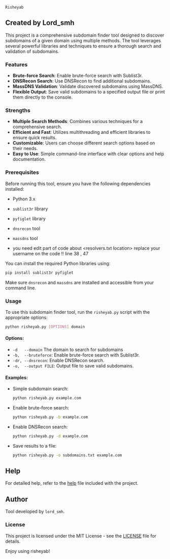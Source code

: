 `Risheyab`

## Created by Lord_smh

This project is a comprehensive subdomain finder tool designed to discover subdomains of a given domain using multiple methods. The tool leverages several powerful libraries and techniques to ensure a thorough search and validation of subdomains.

### Features
- **Brute-force Search**: Enable brute-force search with Sublist3r.
- **DNSRecon Search**: Use DNSRecon to find additional subdomains.
- **MassDNS Validation**: Validate discovered subdomains using MassDNS.
- **Flexible Output**: Save valid subdomains to a specified output file or print them directly to the console.

### Strengths
- **Multiple Search Methods**: Combines various techniques for a comprehensive search.
- **Efficient and Fast**: Utilizes multithreading and efficient libraries to ensure quick results.
- **Customizable**: Users can choose different search options based on their needs.
- **Easy to Use**: Simple command-line interface with clear options and help documentation.

### Prerequisites
Before running this tool, ensure you have the following dependencies installed:
- Python 3.x
- `sublist3r` library
- `pyfiglet` library
- `dnsrecon` tool
- `massdns` tool

- you need edit part of code about <resolvers.txt location> replace your username on the code !! line 38 , 47 

You can install the required Python libraries using:
```bash
pip install sublist3r pyfiglet
```
Make sure `dnsrecon` and `massdns` are installed and accessible from your command line.

### Usage
To use this subdomain finder tool, run the `risheyab.py` script with the appropriate options:

```bash
python risheyab.py [OPTIONS] domain
```

#### Options:
- `-d   --domain`       The domain to search for subdomains
- `-b,  --bruteforce`:  Enable brute-force search with Sublist3r.
- `-dr, --dnsrecon`:    Enable DNSRecon search.
- `-o,  --output FILE`: Output file to save valid subdomains.

#### Examples:
- Simple subdomain search:
  ```bash
  python risheyab.py example.com
  ```

- Enable brute-force search:
  ```bash
  python risheyab.py -b example.com
  ```

- Enable DNSRecon search:
  ```bash
  python risheyab.py -d example.com
  ```

- Save results to a file:
  ```bash
  python risheyab.py -o subdomains.txt example.com
  ```
## Help
For detailed help, refer to the [help](https://github.com/lordsmh/risheyab-/blob/main/help.txt) file included with the project.

## Author
Tool developed by `lord_smh`.

### License
This project is licensed under the MIT License - see the [LICENSE](LICENSE) file for details.

Enjoy using risheyab!

